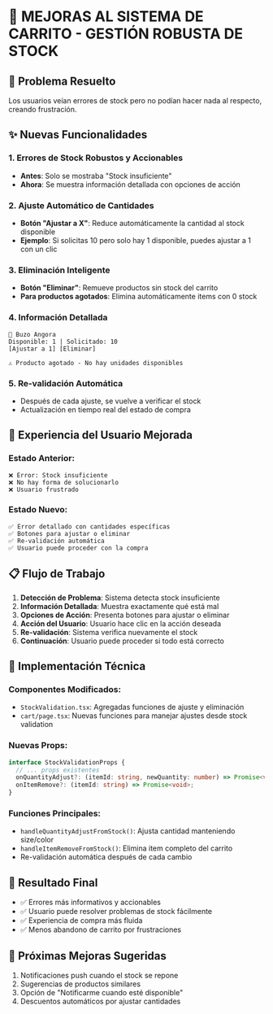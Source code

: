 # 🛒 MEJORAS AL SISTEMA DE CARRITO - GESTIÓN ROBUSTA DE STOCK

## 🎯 **Problema Resuelto**
Los usuarios veían errores de stock pero no podían hacer nada al respecto, creando frustración.

## ✨ **Nuevas Funcionalidades**

### **1. Errores de Stock Robustos y Accionables**
- **Antes**: Solo se mostraba "Stock insuficiente"
- **Ahora**: Se muestra información detallada con opciones de acción

### **2. Ajuste Automático de Cantidades**
- **Botón "Ajustar a X"**: Reduce automáticamente la cantidad al stock disponible
- **Ejemplo**: Si solicitas 10 pero solo hay 1 disponible, puedes ajustar a 1 con un clic

### **3. Eliminación Inteligente**
- **Botón "Eliminar"**: Remueve productos sin stock del carrito
- **Para productos agotados**: Elimina automáticamente items con 0 stock

### **4. Información Detallada**
```
🔴 Buzo Angora
Disponible: 1 | Solicitado: 10
[Ajustar a 1] [Eliminar]

⚠️ Producto agotado - No hay unidades disponibles
```

### **5. Re-validación Automática**
- Después de cada ajuste, se vuelve a verificar el stock
- Actualización en tiempo real del estado de compra

## 🚀 **Experiencia del Usuario Mejorada**

### **Estado Anterior**:
```
❌ Error: Stock insuficiente
❌ No hay forma de solucionarlo
❌ Usuario frustrado
```

### **Estado Nuevo**:
```
✅ Error detallado con cantidades específicas
✅ Botones para ajustar o eliminar
✅ Re-validación automática
✅ Usuario puede proceder con la compra
```

## 📋 **Flujo de Trabajo**

1. **Detección de Problema**: Sistema detecta stock insuficiente
2. **Información Detallada**: Muestra exactamente qué está mal
3. **Opciones de Acción**: Presenta botones para ajustar o eliminar
4. **Acción del Usuario**: Usuario hace clic en la acción deseada
5. **Re-validación**: Sistema verifica nuevamente el stock
6. **Continuación**: Usuario puede proceder si todo está correcto

## 🔧 **Implementación Técnica**

### **Componentes Modificados**:
- `StockValidation.tsx`: Agregadas funciones de ajuste y eliminación
- `cart/page.tsx`: Nuevas funciones para manejar ajustes desde stock validation

### **Nuevas Props**:
```typescript
interface StockValidationProps {
  // ... props existentes
  onQuantityAdjust?: (itemId: string, newQuantity: number) => Promise<void>;
  onItemRemove?: (itemId: string) => Promise<void>;
}
```

### **Funciones Principales**:
- `handleQuantityAdjustFromStock()`: Ajusta cantidad manteniendo size/color
- `handleItemRemoveFromStock()`: Elimina item completo del carrito
- Re-validación automática después de cada cambio

## 🎉 **Resultado Final**
- ✅ Errores más informativos y accionables
- ✅ Usuario puede resolver problemas de stock fácilmente
- ✅ Experiencia de compra más fluida
- ✅ Menos abandono de carrito por frustraciones

## 🔄 **Próximas Mejoras Sugeridas**
1. Notificaciones push cuando el stock se repone
2. Sugerencias de productos similares
3. Opción de "Notificarme cuando esté disponible"
4. Descuentos automáticos por ajustar cantidades
